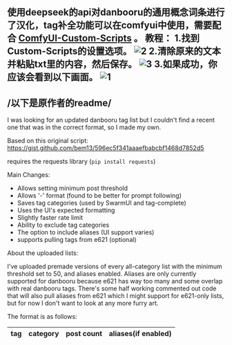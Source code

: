 使用deepseek的api对danbooru的通用概念词条进行了汉化，tag补全功能可以在comfyui中使用，需要配合
[ComfyUI-Custom-Scripts](https://github.com/pythongosssss/ComfyUI-Custom-Scripts) 。
教程：
1.找到Custom-Scripts的设置选项。
![2](./图片/2.png)
2.清除原来的文本并粘贴txt里的内容，然后保存。
![3](./图片/3.png)
3.如果成功，你应该会看到以下画面。
![1](./图片/1.png)
---
/以下是原作者的readme/
---
I was looking for an updated danbooru tag list but I couldn't find a recent one that was in the correct format, so I made my own.

Based on this original script: https://gist.github.com/bem13/596ec5f341aaaefbabcbf1468d7852d5

requires the requests library (`pip install requests`)

Main Changes:
- Allows setting minimum post threshold
- Allows '-' format (found to be better for prompt following)
- Saves tag categories (used by SwarmUI and tag-complete)
- Uses the UI's expected formatting
- Slightly faster rate limit
- Ability to exclude tag categories
- The option to include aliases (UI support varies)
- supports pulling tags from e621 (optional)

About the uploaded lists:

I've uploaded premade versions of every all-category list with the minimum threshold set to 50, and aliases enabled. Aliases are only currently supported for danbooru because e621 has way too many and some overlap with real danbooru tags. There's some half working commented out code that will also pull aliases from e621 which I might support for e621-only lists, but for now I don't want to look at any more furry art.

The format is as follows:

|tag|category|post count|aliases(if enabled)|
|---|--------|----------|-----------------------------------------|
